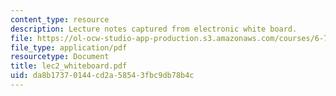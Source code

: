 ```yaml
---
content_type: resource
description: Lecture notes captured from electronic white board.
file: https://ol-ocw-studio-app-production.s3.amazonaws.com/courses/6-772-compound-semiconductor-devices-spring-2003/da8b17370144cd2a58543fbc9db78b4c_lec2_whiteboard.pdf
file_type: application/pdf
resourcetype: Document
title: lec2_whiteboard.pdf
uid: da8b1737-0144-cd2a-5854-3fbc9db78b4c
---
```

